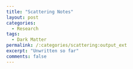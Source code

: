 ```yaml
---
title: "Scattering Notes"
layout: post
categories:
  - Research
tags:
  - Dark Matter
permalink: /:categories/scattering:output_ext
excerpt: "Unwritten so far"
comments: false
---
```

